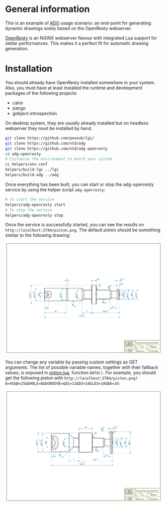 General information
===================

This is an example of [ADG](https://adg.entidi.com) usage scenario: an
end-point for generating dynamic drawings solely based on the OpenResty
webserver.

[OpenResty](https://openresty.org/) is an NGINX webserver flavour with
integrated Lua support for stellar performances. This makes it a perfect
fit for automatic drawing generation.


Installation
============

You should already have OpenResty installed somewhere in your system.
Also, you must have at least installed the runtime and development
packages of the following projects:

* cairo
* pango
* gobject-introspection

On desktop system, they are usually already installed but on headless
webserver they must be installed by hand.

```sh
git clone https://github.com/pavouk/lgi/
git clone https://github.com/ntd/adg
git clone https://github.com/ntd/adg-openresty
cd adg-openresty
# Customize the environment to match your system
vi helpers/env.conf
helpers/build-lgi ../lgi
helpers/build-adg ../adg
```

Once everything has been built, you can start or stop the adg-openresty
service by using the helper script `adg-openresty`:

```sh
# To start the service
helpers/adg-openresty start
# To stop the service
helpers/adg-openresty stop
```

Once the service is successfully started, you can see the results on
`http://localhost:2784/piston.png`. The default piston should be
something similar to the following drawing:

![Default piston drawing](./piston-default.png)

You can change any variable by passing custom settings as GET arguments.
The list of possible variable names, together with their fallback
values, is exposed in [piston.lua](./app/piston.lua), function `DATA()`.
For example, you should get the following piston with
`http://localhost:2784/piston.png?A=45&B=25&DHOLE=8&DGROOVE=&D1=13&D3=14&LD3=10&D6=16`:

![Default piston drawing](./piston-custom.png)
